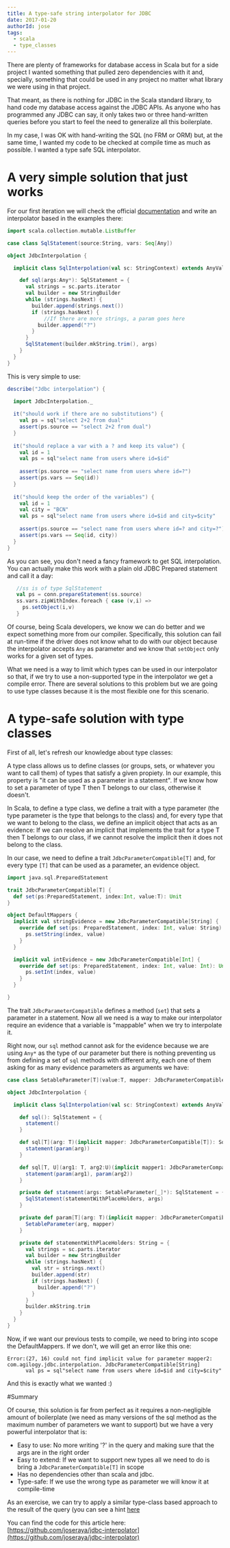 ```yaml
---
title: A type-safe string interpolator for JDBC
date: 2017-01-20
authorId: jose
tags:
  - scala
  - type_classes
---
```


There are plenty of frameworks for database access in Scala but for a side project I wanted something that pulled zero dependencies with it and, specially, something that could be used in any project no matter what library we were using in that project.

That meant, as there is nothing for JDBC in the Scala standard library, to hand code my database access against the JDBC APIs. As anyone who has programmed any JDBC can say, it only takes two or three hand-written queries before you start to feel the need to generalize all this boilerplate.

In my case, I was OK with hand-writing the SQL (no FRM or ORM) but, at the same time, I wanted my code to be checked at compile time as much as possible. I wanted a type safe SQL interpolator.

<!--more-->
# A very simple solution that just works

For our first iteration we will check the official [documentation](http://docs.scala-lang.org/overviews/core/string-interpolation.html) and write an interpolator based in the examples there:

```scala
import scala.collection.mutable.ListBuffer

case class SqlStatement(source:String, vars: Seq[Any])

object JdbcInterpolation {

  implicit class SqlInterpolation(val sc: StringContext) extends AnyVal {

    def sql(args:Any*): SqlStatement = {
      val strings = sc.parts.iterator
      val builder = new StringBuilder
      while (strings.hasNext) {
        builder.append(strings.next())
        if (strings.hasNext) {
        	//If there are more strings, a param goes here
          builder.append("?")
        } 
      }
      SqlStatement(builder.mkString.trim(), args)
    }
  }
}
```

This is very simple to use:

```scala
describe("Jdbc interpolation") {

  import JdbcInterpolation._
	
  it("should work if there are no substitutions") {
    val ps = sql"select 2+2 from dual"
    assert(ps.source == "select 2+2 from dual")
  }
	
  it("should replace a var with a ? and keep its value") {
    val id = 1
    val ps = sql"select name from users where id=$id"
	
    assert(ps.source == "select name from users where id=?")
    assert(ps.vars == Seq(id))
  }
	
  it("should keep the order of the variables") {
    val id = 1
    val city = "BCN"
    val ps = sql"select name from users where id=$id and city=$city"
	
    assert(ps.source == "select name from users where id=? and city=?")
    assert(ps.vars == Seq(id, city))
  }
}
```

As you can see, you don't need a fancy framework to get SQL interpolation. You can actually make this work with a plain old JDBC Prepared statement and call it a day:

```scala
   //ss is of type SqlStatement
   val ps = conn.prepareStatement(ss.source)
   ss.vars.zipWithIndex.foreach { case (v,i) =>
     ps.setObject(i,v)
   }
```

Of course, being Scala developers, we know we can do better and we expect something more from our compiler. Specifically, this solution can fail at run-time if the driver does not know what to do with our object because the interpolator accepts `Any` as parameter and we know that `setObject` only works for a given set of types.

What we need is a way to limit which types can be used in our interpolator so that, if we try to use a non-supported type in the interpolator we get a compile error. There are several solutions to this problem but we are going to use type classes because it is the most flexible one for this scenario.

# A type-safe solution with type classes

First of all, let's refresh our knowledge about type classes: 

A type class allows us to define classes (or groups, sets, or whatever you want to call them) of types that satisfy a given propiety. In our example, this property is "it can be used as a parameter in a statement". If we know how to set a parameter of type T then T belongs to our class, otherwise it doesn't.

In Scala, to define a type class, we define a trait with a type parameter (the type parameter is the type that belongs to the class) and, for every type that we want to belong to the class, we define an implicit object that acts as an evidence: If we can resolve an implicit that implements the trait for a type T then T belongs to our class, if we cannot resolve the implicit then it does not belong to the class.

In our case, we need to define a trait `JdbcParameterCompatible[T]` and, for every type `[T]` that can be used as a parameter, an evidence object.

```scala
import java.sql.PreparedStatement

trait JdbcParameterCompatible[T] {
  def set(ps:PreparedStatement, index:Int, value:T): Unit
}

object DefaultMappers {
  implicit val stringEvidence = new JdbcParameterCompatible[String] {
    override def set(ps: PreparedStatement, index: Int, value: String): Unit = {
      ps.setString(index, value)
    }
  }

  implicit val intEvidence = new JdbcParameterCompatible[Int] {
    override def set(ps: PreparedStatement, index: Int, value: Int): Unit = {
      ps.setInt(index, value)
    }
  }

}
```
The trait `JdbcParameterCompatible` defines a method (`set`) that sets a parameter in a statement. Now all we need is a way to make our interpolator require an evidence that a variable is "mappable" when we try to interpolate it.

Right now, our `sql` method cannot ask for the evidence because we are using `Any*` as the type of our parameter but there is nothing preventing us from defining a set of `sql` methods with different arity, each one of them asking for as many evidence parameters as arguments we have:

```scala
case class SetableParameter[T](value:T, mapper: JdbcParameterCompatible[T])

object JdbcInterpolation {

  implicit class SqlInterpolation(val sc: StringContext) extends AnyVal {

    def sql(): SqlStatement = {
      statement()
    }

    def sql[T](arg: T)(implicit mapper: JdbcParameterCompatible[T]): SqlStatement = {
      statement(param(arg))
    }

    def sql[T, U](arg1: T, arg2:U)(implicit mapper1: JdbcParameterCompatible[T], mapper2: JdbcParameterCompatible[U]): SqlStatement = {
      statement(param(arg1), param(arg2))
    }

    private def statement(args: SetableParameter[_]*): SqlStatement = {
      SqlStatement(statementWithPlaceHolders, args)
    }

    private def param[T](arg: T)(implicit mapper: JdbcParameterCompatible[T]): SetableParameter[T] = {
      SetableParameter(arg, mapper)
    }

    private def statementWithPlaceHolders: String = {
      val strings = sc.parts.iterator
      val builder = new StringBuilder
      while (strings.hasNext) {
        val str = strings.next()
        builder.append(str)
        if (strings.hasNext) {
          builder.append("?")
        }
      }
      builder.mkString.trim
    }
  }
}

```

Now, if we want our previous tests to compile, we need to bring into scope the DefaultMappers. If we don't, we will get an error like this one:

```
Error:(27, 16) could not find implicit value for parameter mapper2: com.agilogy.jdbc.interpolation. JdbcParameterCompatible[String]
      val ps = sql"select name from users where id=$id and city=$city"
```
And this is exactly what we wanted :)

#Summary
 
Of course, this solution is far from perfect as it requires a non-negligible amount of boilerplate (we need as many versions of the sql method as the maximum number of parameters we want to support) but we have a very powerful interpolator that is:

* Easy to use: No more writing '?' in the query and making sure that the args are in the right order
* Easy to extend: If we want to support new types all we need to do is bring a `JdbcParameterCompatible[T]` in scope
* Has no dependencies other than scala and jdbc.
* Type-safe: If we use the wrong type as parameter we will know it at compile-time

As an exercise, we can try to apply a similar type-class based approach to the result of the query (you can see a hint [here](https://gist.github.com/joseraya/0894cc79d1249bb0606306500e64699c)

You can find the code for this article here: [https://github.com/joseraya/jdbc-interpolator](https://github.com/joseraya/jdbc-interpolator)

